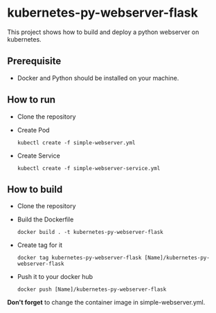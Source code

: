 # kubernetes-py-webserver-flask

This project shows how to build and deploy a python webserver on kubernetes.

## Prerequisite
* Docker and Python should be installed on your machine.

## How to run

* Clone the repository
* Create Pod

      kubectl create -f simple-webserver.yml
* Create Service

      kubectl create -f simple-webserver-service.yml
## How to build

* Clone the repository
* Build the Dockerfile

      docker build . -t kubernetes-py-webserver-flask
* Create tag for it

      docker tag kubernetes-py-webserver-flask [Name]/kubernetes-py-webserver-flask
* Push it to your docker hub

      docker push [Name]/kubernetes-py-webserver-flask
**Don't forget** to change the container image in simple-webserver.yml.
